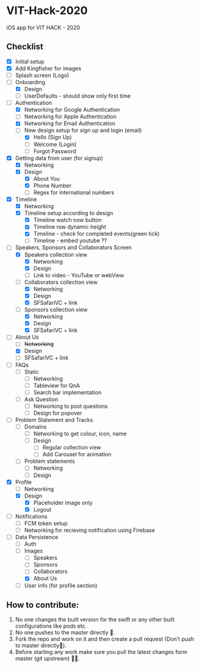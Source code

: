# VIT-Hack-2020
iOS app for VIT HACK - 2020

## Checklist
- [x] Initial setup
- [x] Add Kingfisher for images
- [ ] Splash screen (Logo)
- [ ] Onboarding
  - [x] Design
  - [ ] UserDefaults - should show only first time
- [ ] Authentication
  - [x] Networking for Google Authentication
  - [ ] Networking for Apple Authentication
  - [x] Networking for Email Authentication
  - [ ] New design setup for sign up and login (email)
    - [x] Hello (Sign Up)
    - [ ] Welcome (Login)
    - [ ] Forgot Password
- [x] Getting data from user (for signup)
  - [x] Networking 
  - [x] Design 
      - [x] About You
      - [x] Phone Number
      - [ ] Regex for international numbers
- [x] Timeline 
  - [x] Networking
  - [x] Timeline setup according to design
    - [x] Timeline watch now button
    - [x] Timeline row dynamic height
    - [x] Timeline - check for completed events(green tick)
    - [ ] Timeline - embed youtube ??
- [ ] Speakers, Sponsors and Collaborators Screen
   - [x] Speakers collection view
        - [x] Networking
        - [x] Design
        - [ ] Link to video - YouTube or webView
   - [ ] Collaborators collection view
        - [x] Networking
        - [x] Design
        - [x] SFSafariVC + link
   - [ ] Sponsors collection view
        - [x] Networking
        - [x] Design 
        - [x] SFSafariVC + link
- [ ] About Us
   - [ ] ~~Networking~~
   - [x] Design
   - [ ] SFSafariVC + link
- [ ] FAQs 
   - [ ] Static
        - [ ] Networking
        - [ ] Tableview for QnA
        - [ ] Search bar implementation 
   - [ ] Ask Question
      - [ ] Networking to post questions
      - [ ] Design for popover
      
- [ ] Problem Statement and Tracks 
   - [ ] Domains
      - [ ] Networking to get colour, icon, name
      - [ ] Design
          - [ ] Regular collection view
          - [ ] Add Carousel for animation
   - [ ] Problem statements
      - [ ] Networking
      - [ ] Design
 - [x] Profile
   - [ ] Networking 
   - [x] Design
      - [x] Placeholder image only
      - [x] Logout
- [ ] Notifications
  - [ ] FCM token setup 
  - [ ] Networking for recieving notification using Firebase
- [ ] Data Persistence
   - [ ] Auth 
   - [ ] Images 
      - [ ] Speakers
      - [ ] Sponsors
      - [ ] Collaborators
      - [x] About Us 
   - [ ] User info (for profile section)
   
## How to contribute:

1. No one changes the built version for the swift or any other built configurations like pods etc.
2. No one pushes to the master directly 😬.
3. Fork the repo and work on it and then create a pull request (Don't push to master directly🤗).
4. Before starting any work make sure you pull the latest changes form master (git upstream) 👨‍💻.
